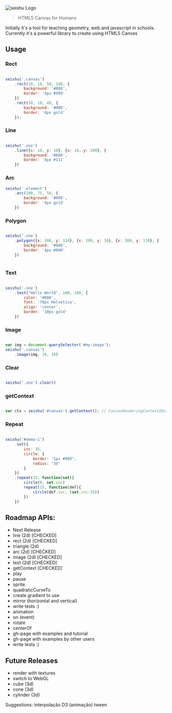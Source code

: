 ![seishu Logo](https://raw.githubusercontent.com/raphamorim/seishu.js/master/logos/logo-seishu.png?token=ADdlCsi81Mhh4PEQl2-NqERkhhsq86tmks5WLuNswA%3D%3D)

> HTML5 Canvas for Humans

Initially it's a tool for teaching geometry, web and javascript in schools. Currently it's a powerful library to create using HTML5 Canvas

## Usage

### Rect

```javascript

seishu('.canvas')
    .rect(10, 10, 50, 100, {
        background: '#888', 
        border: '4px #999'
    })
    .rect(50, 10, 40, {
        background: '#000', 
        border: '4px gold'  
    });    

```

### Line

```javascript

seishu('.one')
    .line({x: 10, y: 10}, {x: 10, y: 200}, {
        background: '#888', 
        border: '4px #111'
    })

```

### Arc

```javascript
seishu('.element')
    .arc(100, 75, 50, {
        background: '#000', 
        border: '4px gold'  
    })

```

### Polygon 

```javascript

seishu('.one')
    .polygon({x: 100, y: 110}, {x: 200, y: 10}, {x: 300, y: 110}, {
        background: '#888', 
        border: '4px #000'
    })
    
```

### Text

```javascript

seishu('.one')
    .text("Hello World", 100, 100, {
        color: '#000',
        font: '70px Helvetica',
        align: 'center',
        border: '10px gold'
    })

```

### Image

```javascript

var img = document.querySelector('#my-image');
seishu('.canvas')
    .image(img, 10, 10)

```

### Clear

```javascript

seishu('.one').clear() 

```

### getContext

```javascript

var ctx = seishu('#canvas').getContext(); // CanvasRenderingContext2Dcanvas

```

### Repeat

```javascript
    
seishu('#demo-1')
    .set({
        inc: 35,
        circle: {
            border: "1px #000",
            radius: "30"
        }
    })
    .repeat(15, function(set){
        circle(0, set.inc)
        repeat(15, function(def){
            circle(def.inc, (set.inc-35))  
        })
    })

```

## Roadmap APIs:

- Next Release
 - line (2d) [CHECKED] 
 - rect (2d) [CHECKED]
 - triangle (2d)
 - arc (2d) [CHECKED]
 - image (2d) [CHECKED]
 - text (2d) [CHECKED]
 - getContext [CHECKED]
 - play
 - pause
 - sprite
 - quadraticCurveTo
 - create gradient to use
 - mirror (horizontal and vertical)
 - write tests :)
 - animation
 - on (event)
 - rotate
 - centerOf
 - gh-page with examples and tutorial 
 - gh-page with examples by other users 
 - write tests :)

## Future Releases

- render with textures
- switch to WebGL 
- cube (3d)
- cone (3d)
- cylinder (3d)

Suggestions: 
    interpolação D3 (animação) tween

